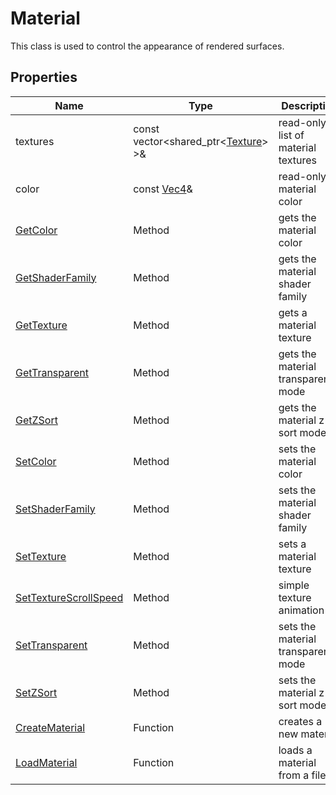 # Material

This class is used to control the appearance of rendered surfaces.

## Properties

| Name | Type | Description |
|---|---|---|
| textures | const vector<shared_ptr<[Texture](Texture.md)> >& | read-only list of material textures |
| color | const [Vec4](Vec4)& | read-only material color |
| [GetColor](Material_GetColor.md) | Method | gets the material color |
| [GetShaderFamily](Material_GetShaderFamily.md) | Method | gets the material shader family |
| [GetTexture](Material_GetTexture.md) | Method | gets a material texture |
| [GetTransparent](Material_GetTransparent.md) | Method | gets the material transparency mode |
| [GetZSort](Material_GetZSort.md) | Method | gets the material z-sort mode |
| [SetColor](Material_SetColor.md) | Method | sets the material color |
| [SetShaderFamily](Material_SetShaderFamily.md) | Method | sets the material shader family |
| [SetTexture](Material_SetTexture.md) | Method | sets a material texture |
| [SetTextureScrollSpeed](Material_SetTextureScrollSpeed.md) | Method | simple texture animation |
| [SetTransparent](Material_SetTransparent.md) | Method | sets the material transparency mode |
| [SetZSort](Material_SetZSort.md) | Method | sets the material z-sort mode |
| [CreateMaterial](CreateMaterial.md) | Function | creates a new material |
| [LoadMaterial](LoadMaterial.md) | Function | loads a material from a file |
